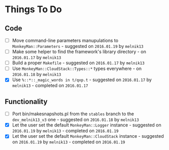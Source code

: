Things To Do
============

Code
----

 - [ ] Move command-line parameters manupulations to `MonkeyMan::Parameters`
        - suggested on `2016.01.19` by `melnik13`
 - [ ] Make some helper to find the framework's library directory
        - on `2016.01.17` by `melnik13`
 - [ ] Build a proper `Makefile`
        - suggested on `2016.01.17` by `melnik13`
 - [ ] Use `MonkeyMan::CloudStack::Types::*` types everywhere
        - on `2016.01.18` by `melnik13`
 - [x] Use `%::*::_magic_words in t/qxp.t`
        - suggested on `2016.01.17` by `melnik13`
        - completed on `2016.01.17`

Functionality
-------------

 - [ ] Port bin/makesnapshots.pl from the `stables` branch to
       the `dev_melnik13_v3` one
        - suggested on `2016.01.18` by `melnik13`
 - [x] Let the user set the default `MonkeyMan::Logger` instance
        - suggested on `2016.01.19` by `melnik13`
        - completed on `2016.01.19`
 - [x] Let the user set the default `MonkeyMan::CloudStack` instance
        - suggested on `2016.01.19` by `melnik13`
        - completed on `2016.01.19`
